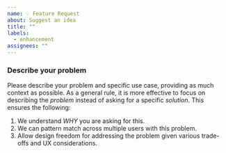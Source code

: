 ```yaml
---
name: 💡 Feature Request
about: Suggest an idea
title: ""
labels:
  - enhancement
assignees: ""
---
```


### Describe your problem

Please describe your problem and specific use case, providing as much context as
possible. As a general rule, it is more effective to focus on describing the
_problem_ instead of asking for a specific _solution_. This ensures the
following:

1. We understand _WHY_ you are asking for this.
2. We can pattern match across multiple users with this problem.
3. Allow design freedom for addressing the problem given various trade-offs and
   UX considerations.
